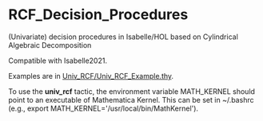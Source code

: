 # RCF_Decision_Procedures
(Univariate) decision procedures in Isabelle/HOL based on Cylindrical Algebraic Decomposition

Compatible with Isabelle2021.

Examples are in [Univ_RCF/Univ_RCF_Example.thy](Univ_RCF/Univ_RCF_Example.thy).

To use the **univ_rcf** tactic, the environment variable MATH_KERNEL should point to an executable of Mathematica Kernel. This can be set in ~/.bashrc (e.g., export MATH_KERNEL='/usr/local/bin/MathKernel').
